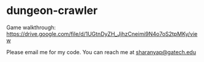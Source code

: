 # dungeon-crawler

Game walkthrough: https://drive.google.com/file/d/1UGtnDyZH_JjhzCneimi9N4o7oS2tpMKy/view

Please email me for my code. You can reach me at sharanyap@gatech.edu
